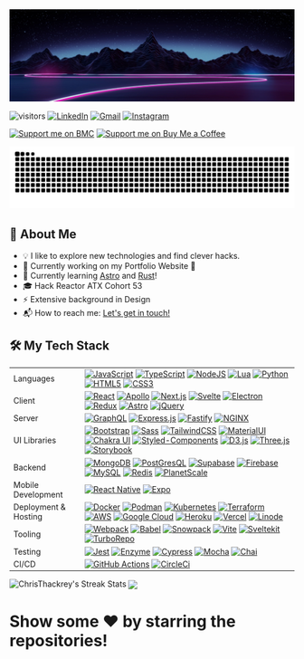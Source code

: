 <img src="https://raw.githubusercontent.com/ChrisThackrey/ChrisThackrey/main/banner.png" alt="Hi, I'm Chris 👋" title="Hi, I'm Chris 👋"/>

![visitors](https://visitor-badge-reloaded.herokuapp.com/badge?page_id=ChrisThackrey.ChrisThackrey&style=for-the-badge&color=00cf00) [<img alt="LinkedIn" src="https://img.shields.io/badge/linkedin%20-%230077B5.svg?&style=for-the-badge&logo=linkedin&logoColor=white"/>](https://www.linkedin.com/in/chris-thackrey-015/) [<img alt="Gmail" src="https://img.shields.io/badge/Gmail-D14836?style=for-the-badge&logo=gmail&logoColor=white" />](mailto:c.r.thackrey@gmail.com) [<img alt="Instagram" src="https://img.shields.io/badge/chris_thackrey%20-%23E4405F.svg?&style=for-the-badge&logo=Instagram&logoColor=white"/>](https://instagram.com/chris_thackrey)

[![Support me on BMC](https://img.shields.io/badge/Follow%20me%20on-DEV-black?style=for-the-badge)](https://dev.to/christhackrey) [![Support me on Buy Me a Coffee](https://img.shields.io/badge/Support%20me-☕-orange.svg?style=for-the-badge)](https://www.buymeacoffee.com/christhackrey)

<p align="center">
  <img src="https://raw.githubusercontent.com/ChrisThackrey/ChrisThackrey/output/github-contribution-grid-snake.svg" />
</p>

## 🚀 About Me

- 💡 I like to explore new technologies and find clever hacks.
- 🔧 Currently working on my Portfolio Website 🔧
- 🌱 Currently learning [Astro](https://astro.build/) and [Rust](https://www.rust-lang.org/)!
- :mortar_board: Hack Reactor ATX Cohort 53
- ⚡ Extensive background in Design
- 📬 How to reach me: [Let's get in touch!](https://www.linkedin.com/in/chris-thackrey-015/)

## 🛠 My Tech Stack

<table>
  <tr>
    <td>Languages</td>
    <td>
      <a href="https://developer.mozilla.org/en-US/docs/Web/JavaScript"><img alt="JavaScript" src="https://img.shields.io/badge/javascript%20-%23323330.svg?&style=for-the-badge&logo=javascript&logoColor=%23F7DF1E"/></a>
      <a href="https://www.typescriptlang.org/"><img alt="TypeScript" src="https://img.shields.io/badge/typescript%20-%23323330.svg?&style=for-the-badge&logo=typescript&logoColor=%233178C6"/></a>
      <a href="https://nodejs.dev/"><img alt="NodeJS" src="https://img.shields.io/badge/node.js%20-%2343853D.svg?&style=for-the-badge&logo=node.js&logoColor=black"/></a>
      <a href="https://www.lua.org/about.html"><img alt="Lua" src="https://img.shields.io/badge/lua-%232C2D72.svg?&style=for-the-badge&logo=lua&logoColor=white"/></a>
      <a href="https://www.python.org/"><img alt="Python" src="https://img.shields.io/badge/python%20-%23323330.svg?&style=for-the-badge&logo=python&logoColor=%233776AB"/></a>
      <a href="https://developer.mozilla.org/en-US/docs/Web/HTML"><img alt="HTML5" src="https://img.shields.io/badge/html5%20-%23E34F26.svg?&style=for-the-badge&logo=html5&logoColor=white"/></a>
      <a href="https://developer.mozilla.org/en-US/docs/Web/CSS"><img alt="CSS3" src="https://img.shields.io/badge/css3%20-%231572B6.svg?&style=for-the-badge&logo=css3&logoColor=white"/></a>
    </td>
  </tr>

  <tr>
    <td>Client</td>
    <td>
      <a href="https://reactjs.org/"><img alt="React" src="https://img.shields.io/badge/react%20-%2320232a.svg?&style=for-the-badge&logo=react&logoColor=%2361DAFB"/></a>
      <a href="https://www.apollographql.com/"><img alt="Apollo" src="https://img.shields.io/badge/apollo graphql%20-%23311C87.svg?&style=for-the-badge&logo=apollographql&logoColor=%2361DAFB"/></a>
      <a href="https://nextjs.org/"><img alt="Next.js" src="https://img.shields.io/badge/nextjs%20-%23000.svg?&style=for-the-badge&logo=nextdotjs&logoColor=white"/></a>
      <a href="https://svelte.dev/"><img alt="Svelte" src="https://img.shields.io/badge/svelte%20-%23FF3E00.svg?&style=for-the-badge&logo=svelte&logoColor=white"/></a>
      <a href="https://www.electronjs.org/"><img alt="Electron" src="https://img.shields.io/badge/electron%20-%2347848F.svg?&style=for-the-badge&logo=electron&logoColor=white"/></a>
      <a href="https://redux.js.org/"><img alt="Redux" src="https://img.shields.io/badge/redux%20-%23593d88.svg?&style=for-the-badge&logo=redux&logoColor=white"/></a>
      <a href="https://astro.build/"><img alt="Astro" src="https://img.shields.io/badge/astro%20-%23ff5d01.svg?&style=for-the-badge&logo=alacritty&logoColor=white"/></a>
      <a href="https://api.jquery.com/"><img alt="jQuery" src="https://img.shields.io/badge/jquery%20-%230769AD.svg?&style=for-the-badge&logo=jquery&logoColor=white"/></a>
    </td>
  </tr>

  <tr>
    <td>Server</td>
    <td>
      <a href="https://graphql.org/"><img alt="GraphQL" src="https://img.shields.io/badge/graphql%20-%23E10098.svg?&style=for-the-badge&logo=graphql&logoColor=white"/></a>
      <a href="https://expressjs.com/"><img alt="Express.js" src="https://img.shields.io/badge/express.js%20-%23404d59.svg?&style=for-the-badge&logo=express&logoColor=white"/></a>
      <a href="https://www.fastify.io/"><img alt="Fastify" src="https://img.shields.io/badge/fastify%20-%23000000.svg?&style=for-the-badge&logo=fastify&logoColor=white"/></a>
      <a href="https://www.nginx.com/"><img alt="NGINX" src="https://img.shields.io/badge/nginx%20-%23009639?&style=for-the-badge&logo=nginx&logoColor=white"/></a>
    </td>
  </tr>

  <tr>
    <td>UI Libraries</td>
    <td>
      <a href="https://blog.getbootstrap.com/2021/05/05/bootstrap-5/"><img alt="Bootstrap" src="https://img.shields.io/badge/bootstrap%20-%237952B3.svg?&style=for-the-badge&logo=bootstrap&logoColor=black"/></a>
      <a href="https://sass-lang.com/"><img alt="Sass" src="https://img.shields.io/badge/sass%20-17202C.svg?&style=for-the-badge&logo=sass&logoColor=%23CC6699"/></a>
      <a href="https://tailwindcss.com/"><img alt="TailwindCSS" src="https://img.shields.io/badge/tailwindcss%20-%2338B2AC.svg?&style=for-the-badge&logo=tailwindcss&logoColor=%23000000"/></a>
      <a href="https://mui.com/"><img alt="MaterialUI" src="https://img.shields.io/badge/materialui%20-%230081CB.svg?&style=for-the-badge&logo=materialui&logoColor=%23000000"/></a>
      <a href="https://chakra-ui.com/"><img alt="Chakra UI" src="https://img.shields.io/badge/chakraui%20-17202C.svg?&style=for-the-badge&logo=chakraui&logoColor=%23319795"/></a>
      <a href="https://styled-components.com/"><img alt="Styled-Components" src="https://img.shields.io/badge/styledcomponents%20-%23DB7093.svg?&style=for-the-badge&logo=styledcomponents&logoColor=black"/></a>
      <a href="https://d3js.org/"><img alt="D3.js" src="https://img.shields.io/badge/d3%20-%23F9A03C.svg?&style=for-the-badge&logo=d3dotjs&logoColor=black"/></a>
      <a href="https://threejs.org/"><img alt="Three.js" src="https://img.shields.io/badge/three.js%20-%23000000.svg?&style=for-the-badge&logo=threedotjs&logoColor=white"/></a>
      <a href="https://storybook.js.org/"><img alt="Storybook" src="https://img.shields.io/badge/storybook%20-%23FF4785.svg?&style=for-the-badge&logo=storybook&logoColor=white"/></a>
    </td>
  </tr>

  <tr>
    <td>Backend</td>
    <td>
      <a href="https://www.mongodb.com/"><img alt="MongoDB" src ="https://img.shields.io/badge/MongoDB-%234ea94b.svg?&style=for-the-badge&logo=mongodb&logoColor=white"/></a>
      <a href="https://www.postgresql.org/about/"><img alt="PostGresQL" src="https://img.shields.io/badge/postgresql%20-%234169E1?&style=for-the-badge&logo=postgresql&logoColor=white"/></a>
      <a href=""><img alt="Supabase" src="https://img.shields.io/badge/supabase%20-%23000?&style=for-the-badge&logo=supabase&logoColor=%233ECF8E"/></a>
      <a href="https://firebase.google.com/"><img alt="Firebase" src="https://img.shields.io/badge/firebase%20-%23FFCA28?&style=for-the-badge&logo=firebase&logoColor=black"/></a>
      <a href="https://www.mysql.com/"><img alt="MySQL" src="https://img.shields.io/badge/mysql%20-%23323330?&style=for-the-badge&logo=mysql&logoColor=%234479A1"/></a>
      <a href="https://redis.io/"><img alt="Redis" src="https://img.shields.io/badge/redis%20-%23DC382D?&style=for-the-badge&logo=redis&logoColor=white"/></a>
      <a href="https://planetscale.com/"><img alt="PlanetScale" src="https://img.shields.io/badge/planetscale%20-%23000000.svg?&style=for-the-badge&logo=planetscale&logoColor=white"/></a>
    </td>
  </tr>

  <tr>
    <td>Mobile Development</td>
    <td>
      <a href="https://reactnative.dev/"><img alt="React Native" src="https://img.shields.io/badge/react native%20-%2320232a.svg?&style=for-the-badge&logo=react&logoColor=%2361DAFB"/></a>
      <a href="https://expo.dev/"><img alt="Expo" src="https://img.shields.io/badge/expo%20-%23404d59.svg?&style=for-the-badge&logo=expo&logoColor=%23000020"/></a>
    </td>
  </tr>

  <tr>
    <td>Deployment & Hosting</td>
    <td>
      <a href="https://www.docker.com/"><img alt="Docker" src="https://img.shields.io/badge/docker%20-%232496ED.svg?&style=for-the-badge&logo=docker&logoColor=black"/></a>
      <a href="https://podman.io/"><img alt="Podman" src="https://img.shields.io/badge/podman%20-%23892CA0.svg?&style=for-the-badge&logo=podman&logoColor=black"/></a>
      <a href="https://kubernetes.io/"><img alt="Kubernetes" src="https://img.shields.io/badge/kubernetes%20-%23326ce5.svg?&style=for-the-badge&logo=kubernetes&logoColor=white"/></a>
      <a href="https://www.terraform.io/"><img alt="Terraform" src="https://img.shields.io/badge/terraform%20-%235835CC.svg?&style=for-the-badge&logo=terraform&logoColor=white"/></a>
      <a href="https://aws.amazon.com/"><img alt="AWS" src="https://img.shields.io/badge/AWS%20-%23FF9900.svg?&style=for-the-badge&logo=amazon-aws&logoColor=black"/></a>
      <a href="https://cloud.google.com/"><img alt="Google Cloud" src="https://img.shields.io/badge/google cloud%20-%234285F4.svg?&style=for-the-badge&logo=googlecloud&logoColor=white"/></a>
      <a href="https://www.heroku.com/"><img alt="Heroku" src="https://img.shields.io/badge/heroku%20-%23430098.svg?&style=for-the-badge&logo=heroku&logoColor=white"/></a>
      <a href="https://vercel.com/home?utm_source=next-site&utm_medium=banner&utm_campaign=next-website"><img alt="Vercel" src="https://img.shields.io/badge/vercel%20-%23000.svg?&style=for-the-badge&logo=vercel&logoColor=white"/></a>
      <a href="https://www.linode.com/"><img alt="Linode" src="https://img.shields.io/badge/linode%20-%2300A95C.svg?&style=for-the-badge&logo=linode&logoColor=black"/></a>
    </td>
  </tr>

  <tr>
    <td>Tooling</td>
    <td>
      <a href="https://webpack.js.org/"><img alt="Webpack" src="https://img.shields.io/badge/webpack%20-%238DD6F9.svg?&style=for-the-badge&logo=webpack&logoColor=black"/></a>
      <a href="https://babeljs.io/"><img alt="Babel" src="https://img.shields.io/badge/babel%20-%23F9DC3E.svg?&style=for-the-badge&logo=babel&logoColor=black"/></a>
      <a href="https://www.snowpack.dev/"><img alt="Snowpack" src="https://img.shields.io/badge/snowpack%20-%2329B5E8.svg?&style=for-the-badge&logo=ardour&logoColor=black"/></a>
      <a href="https://vitejs.dev/"><img alt="Vite" src="https://img.shields.io/badge/Vite%20-%23000.svg?&style=for-the-badge&logo=vite&logoColor=%23646CFF"/></a>
      <a href="https://kit.svelte.dev/"><img alt="Sveltekit" src="https://img.shields.io/badge/sveltekit%20-%23FF3E00.svg?&style=for-the-badge&logo=svelte&logoColor=white"/></a>
      <a href="https://turborepo.org/"><img alt="TurboRepo" src="https://img.shields.io/badge/turborepo%20-%23000000.svg?&style=for-the-badge&logo=turborepo&logoColor=white"/></a>
    </td>
  </tr>

  <tr>
    <td>Testing</td>
    <td>
      <a href="https://jestjs.io/"><img alt="Jest" src="https://img.shields.io/badge/-jest-%23C21325?&style=for-the-badge&logo=jest&logoColor=black"/></a>
      <a href="https://enzymejs.github.io/enzyme/"><img alt="Enzyme" src="https://img.shields.io/badge/enzyme-%2361DAFB?&style=for-the-badge&logo=airbnb&logoColor=%23FF5A5F"/></a>
      <a href="https://www.cypress.io/"><img alt="Cypress" src="https://img.shields.io/badge/cypress-%2317202C?&style=for-the-badge&logo=cypress&logoColor=white"/></a>
      <a href="https://mochajs.org/"><img alt="Mocha" src="https://img.shields.io/badge/mocha-%238D6748?&style=for-the-badge&logo=mocha&logoColor=black"/></a>
      <a href="https://www.chaijs.com/"><img alt="Chai" src="https://img.shields.io/badge/chai-%23A30701?&style=for-the-badge&logo=chai&logoColor=black"/></a>
    </td>
  </tr>

  <tr>
    <td>CI/CD</td>
    <td>
      <a href="https://github.com/features/actions"><img alt="GitHub Actions" src="https://img.shields.io/badge/github-actions-%232088FF?&style=for-the-badge&logo=githubactions&logoColor=white"/></a>
      <a href="https://bit.ly/3om1iHL"><img alt="CircleCi" src="https://img.shields.io/badge/circleci-%23343434?&style=for-the-badge&logo=circleci&logoColor=white"/></a>
    </td>
  </tr>
</table>

<img src="https://github-readme-streak-stats.herokuapp.com/?user=ChrisThackrey&theme=nightowl" alt="ChrisThackrey's Streak Stats" title="ChrisThackrey's Streak Stats"/>

<img align="center" src="https://github-readme-stats.vercel.app/api?username=ChrisThackrey&count_private=true&hide=stars&theme=nightowl" />

<!-- <img align="center" src="https://github-readme-stats.vercel.app/api/top-langs/?username=ChrisThackrey&langs_count=6&layout=compact&theme=nightowl" /> -->

<!-- <details>
  <summary>Work projects I can share</summary>

  <a href="https://link/">
    <img height="50" src="https://link/wp-content/uploads/2019/08/Logo-600x240.png">
  </a>

</details> -->

<h1>Show some  ❤️  by starring the repositories!</h1>